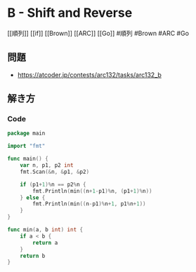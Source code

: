 # B - Shift and Reverse
[[順列]] [[if]] [[Brown]] [[ARC]] [[Go]]
#順列 #Brown #ARC #Go 

## 問題
- https://atcoder.jp/contests/arc132/tasks/arc132_b

## 解き方
### Code
```go
package main

import "fmt"

func main() {
	var n, p1, p2 int
	fmt.Scan(&n, &p1, &p2)

	if (p1+1)%n == p2%n {
		fmt.Println(min((n+1-p1)%n, (p1+1)%n))
	} else {
		fmt.Println(min((n-p1)%n+1, p1%n+1))
	}
}

func min(a, b int) int {
	if a < b {
		return a
	}
	return b
}
```
